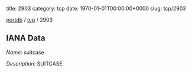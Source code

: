 title: 2903
category: tcp
date: 1970-01-01T00:00:00+0000
slug: tcp/2903

[portdb](/) / [tcp](/category/tcp.html) / 2903


## IANA Data

_Name:_ suitcase

_Description:_ SUITCASE

